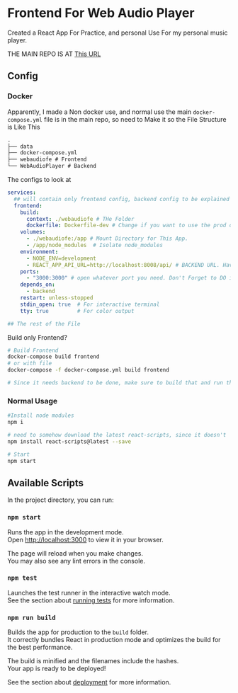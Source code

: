 # Frontend For Web Audio Player

Created a React App For Practice, and personal Use For my personal music player.

THE MAIN REPO IS AT
[This URL](https://github.com/altair13421/WebAudioPlayer)

## Config

### Docker

Apparently, I made a Non docker use, and normal use
the main `docker-compose.yml` file is in the main repo, so need to Make it so the File Structure is Like This

```txt
.
├── data
├── docker-compose.yml
├── webaudiofe # Frontend
└── WebAudioPlayer # Backend
```

The configs to look at

```yml
services:
  ## will contain only frontend config, backend config to be explained in backend repo
  frontend:
    build:
      context: ./webaudiofe # THe Folder
      dockerfile: Dockerfile-dev # Change if you want to use the prod one
    volumes:
      - ./webaudiofe:/app # Mount Directory for This App.
      - /app/node_modules  # Isolate node_modules
    environment:
      - NODE_ENV=development
      - REACT_APP_API_URL=http://localhost:8008/api/ # BACKEND URL. Have to append /api/ to the end
    ports:
      - "3000:3000" # open whatever port you need. Don't Forget to DO it in Dockerfile-dev/Dockerfile-prod
    depends_on:
      - backend
    restart: unless-stopped
    stdin_open: true  # For interactive terminal
    tty: true         # For color output

## The rest of the File
```

Build only Frontend?

```sh
# Build Frontend
docker-compose build frontend
# or with file
docker-compose -f docker-compose.yml build frontend

# Since it needs backend to be done, make sure to build that and run that so this can run
```

### Normal Usage

```sh
#Install node modules
npm i

# need to somehow download the latest react-scripts, since it doesn't
npm install react-scripts@latest --save

# Start
npm start
```

## Available Scripts

In the project directory, you can run:

### `npm start`

Runs the app in the development mode.\
Open [http://localhost:3000](http://localhost:3000) to view it in your browser.

The page will reload when you make changes.\
You may also see any lint errors in the console.

### `npm test`

Launches the test runner in the interactive watch mode.\
See the section about [running tests](https://facebook.github.io/create-react-app/docs/running-tests) for more information.

### `npm run build`

Builds the app for production to the `build` folder.\
It correctly bundles React in production mode and optimizes the build for the best performance.

The build is minified and the filenames include the hashes.\
Your app is ready to be deployed!

See the section about [deployment](https://facebook.github.io/create-react-app/docs/deployment) for more information.
